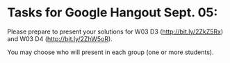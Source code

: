 # Tasks for Google Hangout Sept. 05: 
Please prepare to present your solutions for W03 D3 (http://bit.ly/2ZkZ5Rx) and 
W03 D4 (http://bit.ly/2ZhW5oR). 

You may choose who will present in each group (one or more students).
